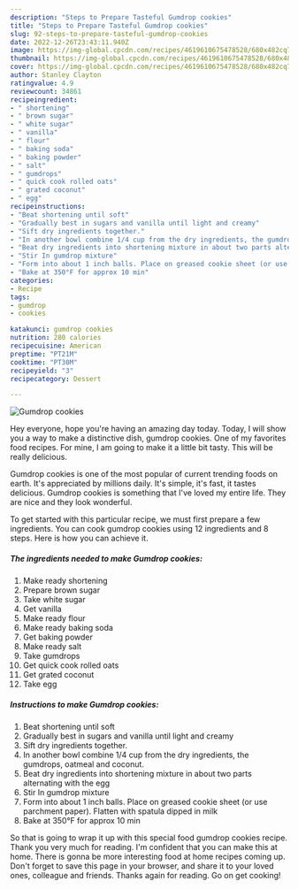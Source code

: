 ```yaml
---
description: "Steps to Prepare Tasteful Gumdrop cookies"
title: "Steps to Prepare Tasteful Gumdrop cookies"
slug: 92-steps-to-prepare-tasteful-gumdrop-cookies
date: 2022-12-26T23:43:11.940Z
image: https://img-global.cpcdn.com/recipes/4619610675478528/680x482cq70/gumdrop-cookies-recipe-main-photo.jpg
thumbnail: https://img-global.cpcdn.com/recipes/4619610675478528/680x482cq70/gumdrop-cookies-recipe-main-photo.jpg
cover: https://img-global.cpcdn.com/recipes/4619610675478528/680x482cq70/gumdrop-cookies-recipe-main-photo.jpg
author: Stanley Clayton
ratingvalue: 4.9
reviewcount: 34861
recipeingredient:
- " shortening"
- " brown sugar"
- " white sugar"
- " vanilla"
- " flour"
- " baking soda"
- " baking powder"
- " salt"
- " gumdrops"
- " quick cook rolled oats"
- " grated coconut"
- " egg"
recipeinstructions:
- "Beat shortening until soft"
- "Gradually best in sugars and vanilla until light and creamy"
- "Sift dry ingredients together."
- "In another bowl combine 1/4 cup from the dry ingredients, the gumdrops, oatmeal and coconut."
- "Beat dry ingredients into shortening mixture in about two parts alternating with the egg"
- "Stir In gumdrop mixture"
- "Form into about 1 inch balls. Place on greased cookie sheet (or use parchment paper). Flatten with spatula dipped in milk"
- "Bake at 350°F for approx 10 min"
categories:
- Recipe
tags:
- gumdrop
- cookies

katakunci: gumdrop cookies 
nutrition: 280 calories
recipecuisine: American
preptime: "PT21M"
cooktime: "PT30M"
recipeyield: "3"
recipecategory: Dessert

---
```



![Gumdrop cookies](https://img-global.cpcdn.com/recipes/4619610675478528/680x482cq70/gumdrop-cookies-recipe-main-photo.jpg)

Hey everyone, hope you're having an amazing day today. Today, I will show you a way to make a distinctive dish, gumdrop cookies. One of my favorites food recipes. For mine, I am going to make it a little bit tasty. This will be really delicious.



Gumdrop cookies is one of the most popular of current trending foods on earth. It's appreciated by millions daily. It's simple, it's fast, it tastes delicious. Gumdrop cookies is something that I've loved my entire life. They are nice and they look wonderful.


To get started with this particular recipe, we must first prepare a few ingredients. You can cook gumdrop cookies using 12 ingredients and 8 steps. Here is how you can achieve it.

<!--inarticleads1-->

##### The ingredients needed to make Gumdrop cookies:

1. Make ready  shortening
1. Prepare  brown sugar
1. Take  white sugar
1. Get  vanilla
1. Make ready  flour
1. Make ready  baking soda
1. Get  baking powder
1. Make ready  salt
1. Take  gumdrops
1. Get  quick cook rolled oats
1. Get  grated coconut
1. Take  egg




<!--inarticleads2-->

##### Instructions to make Gumdrop cookies:

1. Beat shortening until soft
1. Gradually best in sugars and vanilla until light and creamy
1. Sift dry ingredients together.
1. In another bowl combine 1/4 cup from the dry ingredients, the gumdrops, oatmeal and coconut.
1. Beat dry ingredients into shortening mixture in about two parts alternating with the egg
1. Stir In gumdrop mixture
1. Form into about 1 inch balls. Place on greased cookie sheet (or use parchment paper). Flatten with spatula dipped in milk
1. Bake at 350°F for approx 10 min




So that is going to wrap it up with this special food gumdrop cookies recipe. Thank you very much for reading. I'm confident that you can make this at home. There is gonna be more interesting food at home recipes coming up. Don't forget to save this page in your browser, and share it to your loved ones, colleague and friends. Thanks again for reading. Go on get cooking!
